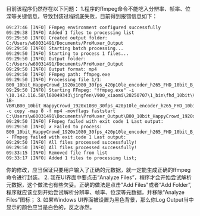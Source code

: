 目前该程序仍然存在以下问题：
1.程序的ffmpeg命令不能吃入分辨率、帧率、位深等关键信息，导致封装过程彻底失败，目前得到报错信息如下：
```
09:27:46 [INFO] FFmpeg environment configured successfully
09:29:38 [INFO] Added 1 files to processing list
09:29:50 [INFO] Created output folder: C:/Users/w60031491/Documents/ProMuxer_Output
09:29:50 [INFO] Starting batch processing...
09:29:50 [INFO] Starting to process 1 files...
09:29:50 [INFO] Output folder: C:/Users/w60031491/Documents/ProMuxer_Output
09:29:50 [INFO] Output format: mp4
09:29:50 [INFO] FFmpeg path: ffmpeg.exe
09:29:50 [INFO] Processing file 1/1: B00_10bit_HappyCrowd_1920x1080_30fps_420p10le_encoder_h265_FHD_10bit_B_9000000.265
09:29:50 [INFO] Starting FFmpeg: "ffmpeg.exe" -i \10.142.116.58\l60049343\jingfen\V900_xiaomi\20250707\1_bin\fhd_10bit\V900-1B-VBR\B00_10bit_HappyCrowd_1920x1080_30fps_420p10le_encoder_h265_FHD_10bit_B_9000000.265 -c copy -map 0 -f mp4 -movflags faststart C:\Users\w60031491\Documents\ProMuxer_Output\B00_10bit_HappyCrowd_1920x1080_30fps_420p10le_encoder_h265_FHD_10bit_B_9000000_muxed.mp4
09:29:50 [INFO] FFmpeg failed with exit code 1 Last output:
09:29:50 [INFO] ✗ Failed to process: B00_10bit_HappyCrowd_1920x1080_30fps_420p10le_encoder_h265_FHD_10bit_B_9000000.265 - FFmpeg failed with exit code 1 Last output:
09:29:50 [INFO] All files processed successfully!
09:29:50 [INFO] All files processed successfully!
09:33:15 [INFO] Removed file from list
09:33:17 [INFO] Added 1 files to processing list; 
```
你的修改，应当保证只要用户输入了正确的元数据，就一定能生成正确的ffmpeg命令进行封装。
2. 我在UI界面中要点击“Analyze Files”，程序才会开始尝试解析元数据，这个做法也有些欠妥。正确的做法是点击"Add Files"或者“Add Folder”,程序就应该立刻开始尝试解析分辨率、帧率、位深等元数据，并移除“Analyze Files”图标；
3. 如果Windows UI界面被设置为黑色背景，那么你Log Output当中显示的颜色应当是白色的，反之亦然。
